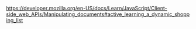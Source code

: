https://developer.mozilla.org/en-US/docs/Learn/JavaScript/Client-side_web_APIs/Manipulating_documents#active_learning_a_dynamic_shopping_list
